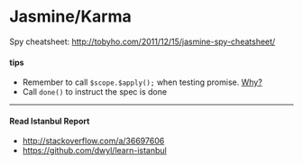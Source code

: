 # Jasmine/Karma

Spy cheatsheet: http://tobyho.com/2011/12/15/jasmine-spy-cheatsheet/

#### tips
- Remember to call `$scope.$apply();` when testing promise. [Why?](http://davideguida.altervista.org/the-importance-of-scope-apply-when-testing-promises/)
- Call `done()` to instruct the spec is done





---

#### Read Istanbul Report
- http://stackoverflow.com/a/36697606
- https://github.com/dwyl/learn-istanbul